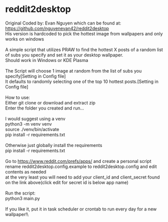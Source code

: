 # reddit2desktop
Original Coded by: Evan Nguyen which can be found at: https://github.com/nguyenevan42/reddit2desktop \
His version is hardcoded to pick the hottest image from wallpapers and only works on windows\
\
A simple script that utilizes PRAW to find the hottest X posts of a random list of subs you specify and set it as your desktop wallpaper.\
Should work in Windows or KDE Plasma\
\
The Script will choose 1 image at random from the list of subs you specify[Setting in Config file]\
It defaults to randomly selecting one of the top 10 hottest posts.[Setting in Config file]\
\
How to use:\
Either git clone or download and extract zip\
Enter the folder you created and run...\
\
I would suggest using a venv\
    python3 -m venv venv\
    source ./venv/bin/activate\
    pip install -r requirements.txt\
\
Otherwise just globally install the requirements\
    pip install -r requirements.txt\
\
Go to https://www.reddit.com/prefs/apps/ and create a personal script\
rename reddit2desktop.config.example to reddit2desktop.config and edit contents as needed\
at the very least you will need to add your client_id and client_secret found on the link above(click edit for secret id is below app name)\
\
Run the script:\
    python3 main.py\
\
If you like it, put it in task scheduler or crontab to run every day for a new wallpaper!\
